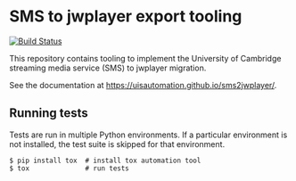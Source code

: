 # SMS to jwplayer export tooling

[![Build
Status](https://travis-ci.org/uisautomation/sms2jwplayer.svg?branch=master)](https://travis-ci.org/uisautomation/sms2jwplayer)

This repository contains tooling to implement the University of Cambridge
streaming media service (SMS) to jwplayer migration.

See the documentation at https://uisautomation.github.io/sms2jwplayer/.

## Running tests

Tests are run in multiple Python environments. If a particular environment is
not installed, the test suite is skipped for that environment.

```console
$ pip install tox  # install tox automation tool
$ tox              # run tests
```
